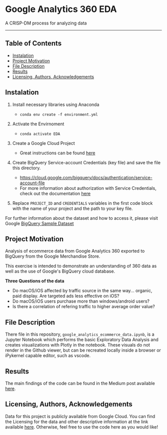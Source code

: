 # Google Analytics 360 EDA

A CRISP-DM process for analyzing data

---

## Table of Contents

- [Instalation](#installation)
- [Project Motivation](#project_motivation)
- [File Description](#file_description)
- [Results](#results)
- [Licensing, Authors, Acknowledgements](#licensing_authors_acknowledgements)


## Instalation<a name="installation"></a>

1. Install necessary libraries using Anaconda
    - `conda env create -f environment.yml`

2. Activate the Envirnoment
    - `conda activate EDA`

2. Create a Google Cloud Project
    - Great instructions can be found [here](https://cloud.google.com/getting-started/) 

3. Create BigQuery Service-account Credentials (key file) and save the file this directory. 
    - https://cloud.google.com/bigquery/docs/authentication/service-account-file
    - For more information about authorization with Service Credentials, check out the documentation [here](https://google-auth.readthedocs.io/en/latest/user-guide.html)

4. Replace `PROJECT_ID` and `CREDENTIALS` variables in the first code block with the name of your project and the path to your key file. 

For further information about the dataset and how to access it, please visit Google [BigQuery Sample Dataset](https://support.google.com/analytics/answer/7586738?hl=en)


## Project Motivation<a name="project_motivation"></a>

Analysis of ecommerce data from Google Analytics 360 exported to BigQuery from the Google Merchandise Store.

This exercise is intended to demonstrate an understanding of 360 data as well as the use of Google's BigQuery cloud database.

**Three Questions of the data**
- Do macOS/iOS affected by traffic source in the same way... organic, paid display. Are targeted ads less effective on iOS?
- Do macOS/iOS users purchase more than windows/android users?
- Is there a correlation of refering traffic to higher average order value?



## File Description<a name="file_description"></a>

There file in this repository, `google_analytics_ecommerce_data.ipynb`, is a Jupyter Notebook which performs the basic Exploratory Data Analysis and creates visualizations with Plotly in the notebook. These visuals do not render in the Github viewer, but can be recreated locally inside a browser or iPykernel capable editor, such as vscode. 

## Results<a name="results"></a>

The main findings of the code can be found in the Medium post available [here](https://derrickjameslewis.medium.com/are-targeted-ads-less-effective-for-apple-users-c40bb445364d).

## Licensing, Authors, Acknowledgements<a name="licensing_authors_acknowledgements"></a>

Data for this project is publicly available from Google Cloud. You can find the Licensing for the data and other descriptive information at the link available [here](https://support.google.com/analytics/answer/7586738?hl=en). Otherwise, feel free to use the code here as you would like!

